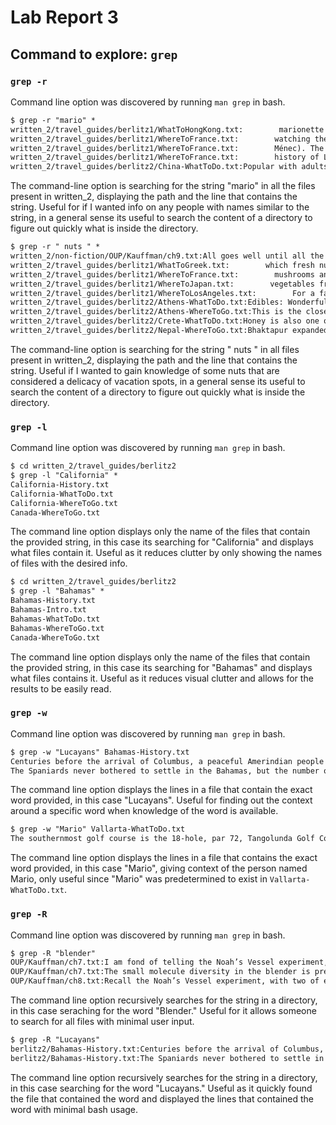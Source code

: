# Lab Report 3

## Command to explore: `grep`

### `grep -r`
Command line option was discovered by running `man grep` in bash.
```diff
$ grep -r "mario" *
written_2/travel_guides/berlitz1/WhatToHongKong.txt:        marionette shows are also on offer, often for free at public parks and
written_2/travel_guides/berlitz1/WhereToFrance.txt:        watching the marionette shows, riding donkeys, and sailing boats on the
written_2/travel_guides/berlitz1/WhereToFrance.txt:        Ménec). The field of Kermario has a dolmen (chamber built of flat slabs
written_2/travel_guides/berlitz1/WhereToFrance.txt:        history of Lyon and displays of the marionettes of the town’s
written_2/travel_guides/berlitz2/China-WhatToDo.txt:Popular with adults and children, the Chinese shadow play (a 2,000-year-old art form) dramatizes familiar legends. The two-dimensional puppets, manipulated behind a silk screen, can jump and fly, giving the colorful silhouettes an advantage over the actors in Chinese opera. The busy puppeteers give voice to their characters, often in song. Professional and amateur shadow-play troupes also put on shows with marionettes.
```
The command-line option is searching for the string "mario" in all the files present in written_2, displaying the path and the line that contains the string. Useful for if I wanted info on any people with names similar to the string, in a general sense its useful to search the content of a directory to figure out quickly what is inside the directory.
```diff
$ grep -r " nuts " *
written_2/non-fiction/OUP/Kauffman/ch9.txt:All goes well until all the screws are used up. The seat, having relied on screws and screwdrivers to attach padding, goes nuts and looks about frantically, asking the screwdriver to work on nails. No luck. Eventually, the seat tries nails and hammers jointly, and that complementary pair works. More chairs are constructed, then nails run out and failures propagate throughout the system.
written_2/travel_guides/berlitz1/WhatToGreek.txt:        which fresh nuts (almonds or walnuts) are added. Olives are preserved
written_2/travel_guides/berlitz1/WhereToFrance.txt:        mushrooms and nuts of every description. Truffles, pâté de foie gras,
written_2/travel_guides/berlitz1/WhereToJapan.txt:        vegetables from Hida farms and the flowers and nuts brought down from
written_2/travel_guides/berlitz1/WhereToLosAngeles.txt:        For a fascinating look at the nuts and bolts of movie and
written_2/travel_guides/berlitz2/Athens-WhatToDo.txt:Edibles: Wonderful foods from the Greek countryside include honey, olives and olive oil, and nuts such as almonds and hazelnuts. All can be bought in pretty packaging for you to take home. For something a little stronger try ouzo — the aniseed flavor aperitif — or Greek brandy, which is slightly sweeter than French Cognac. Metaxa is the most famous brand name.
written_2/travel_guides/berlitz2/Athens-WhereToGo.txt:This is the closest island to the mainland and the pretty quayside of Aegina Town, with its Neo-Classical buildings, awaits as you disembark. You’ll see a pretty whitewashed church protecting the harbor entrance. Stroll along the water’s edge past the colorful fishing fleet, have lunch at a seafront taverna, or buy some of the pistachio nuts or local ceramics for which the island is famed. The resort of Agia Marina is 15 km (9 miles) from the town on the west coast and has a good child-friendly beach, and most people make a trip to the nearby fifth century b.c. Temple of Aphaia for some more history.
written_2/travel_guides/berlitz2/Crete-WhatToDo.txt:Honey is also one of the prime staples of the Cretan diet. Wild herbs and flowers on the hills impart a wonderful flavor, and you can buy it plain or with nuts added.
written_2/travel_guides/berlitz2/Nepal-WhereToGo.txt:Bhaktapur expanded over the centuries from a nucleus around the Tachupal Tole, reached by a walk from the Nyatapola Temple through narrow streets full of unfamiliar merchandise: the lengths of red yarn are sold to be plaited in women’s hair; the gray cannonballs are homemade soap, the conical yellowish cigarettes are bidi, the cheapest tobacco, and can be bought singly. There will be heaps of orange turmeric, cardamom, ginger, and other spices, and bundles of dried fish, looking like twigs. Pan sellers offer to mix lime, spices, and bits of nuts and tobacco in a fresh betel-leaf packet for chewing. Bigger leaves stuck together with bamboo toothpicks are sold as plates for temple offerings.
```
The command-line option is searching for the string " nuts " in all files present in written_2, displaying the path and the line that contains the string. Useful if I wanted to gain knowledge of some nuts that are considered a delicacy of vacation spots, in a general sense its useful to search the content of a directory to figure out quickly what is inside the directory.

### `grep -l`
Command line option was discovered by running `man grep` in bash.
```diff
$ cd written_2/travel_guides/berlitz2
$ grep -l "California" *
California-History.txt
California-WhatToDo.txt
California-WhereToGo.txt
Canada-WhereToGo.txt
```
The command line option displays only the name of the files that contain the provided string, in this case its searching for "California" and displays what files contain it. Useful as it reduces clutter by only showing the names of files with the desired info.
```diff
$ cd written_2/travel_guides/berlitz2
$ grep -l "Bahamas" *
Bahamas-History.txt
Bahamas-Intro.txt
Bahamas-WhatToDo.txt
Bahamas-WhereToGo.txt
Canada-WhereToGo.txt
```
The command line option displays only the name of the files that contain the provided string, in this case its searching for "Bahamas" and displays what files contains it. Useful as it reduces visual clutter and allows for the results to be easily read.

### `grep -w`
Command line option was discovered by running `man grep` in bash.
```diff
$ grep -w "Lucayans" Bahamas-History.txt
Centuries before the arrival of Columbus, a peaceful Amerindian people who called themselves the Luccucairi had settled in the Bahamas. Originally from South America, they had traveled up through the Caribbean islands, surviving by cultivating modest crops and from what they caught from sea and shore. Nothing in the experience of these gentle people could have prepared them for the arrival of the Pinta, the Niña, and the Santa Maria at San Salvador on 12 October 1492. Columbus believed that he had reached the East Indies and mistakenly called these people Indians. We know them today as the Lucayans. Columbus claimed the island and others in the Bahamas for his royal Spanish patrons, but not finding the gold and other riches he was seeking, he stayed for only two weeks before sailing towards Cuba.
The Spaniards never bothered to settle in the Bahamas, but the number of shipwrecks attest that their galleons frequently passed through the archipelago en route to and from the Caribbean, Florida, Bermuda, and their home ports. On Eleuthera the explorers dug a fresh-water well — at a spot now known as “Spanish Wells” — which was used to replenish the supplies of water on their ships before they began the long journey back to Europe with their cargoes of South American gold. As for the Lucayans, within 25 years all of them, perhaps some 30,000 people, were removed from the Bahamas to work — and die — in Spanish gold mines and on farms and pearl fisheries on Hispaniola (Haiti), Cuba, and elsewhere in the Caribbean.
```
The command line option displays the lines in a file that contain the exact word provided, in this case "Lucayans". Useful for finding out the context around a specific word when knowledge of the word is available.
```diff
$ grep -w "Mario" Vallarta-WhatToDo.txt
The southernmost golf course is the 18-hole, par 72, Tangolunda Golf Course (Tel. (9) 58 1-0037) in Huatulco. It’s a rather small and narrow course, designed by Mario Schjetnan Dantán.
```
The command line option displays the lines in a file that contains the exact word provided, in this case "Mario", giving context of the person named Mario, only useful since "Mario" was predetermined to exist in `Vallarta-WhatToDo.txt`.
### `grep -R`
Command line option was discovered by running `man grep` in bash.
```diff
$ grep -R "blender"
OUP/Kauffman/ch7.txt:I am fond of telling the Noah’s Vessel experiment, hypothetical though it is. I ask, thereby, whether the biosphere is supracritical. Take two of every species, all hundred million of them, male and female, normalizing a bit for mass (so you have small bits of hippos and elephants per fly). Dump them all into a large blender and homogenize the hell out of them, breaking all tissue and cell boundaries, spilling out the stu of life into a common, homogenized liquor.
OUP/Kauffman/ch7.txt:The small molecule diversity in the blender is presumably on the order of billions, the protein and polymer diversity is on the order of hundreds of trillions, thus . Assuming that any pair of molecular species can undergo at least one two substrate–two product reaction, the total number of reactions is, as noted above, the square of the molecular diversity, so is about . If the probability that any one protein species catalyzes any one reaction is, say, one in a trillion, or , then the expected number of catalyzed reactions is just the product of the number of reactions times the number of potential protein catalysts, divided by the probability that a given protein catalyzes a given reaction. This yields reactions times proteins divided by , which equals . In short, virtually all possible reactions will be catalyzed by something. Indeed, on average, each possible reaction will find dierent protein catalysts. A vast sustained explosion into the adjacent possible would occur. Ergo, the biosphere is supracritical. More precisely, the biosphere would be supracritical if all molecular species could be in eective contact with one another on short timescales. But all molecular species do not come in contact with one another willy-nilly, for molecular species are packaged into cells.
OUP/Kauffman/ch8.txt:Recall the Noah’s Vessel experiment, with two of every species ground up in a blender, breaking all cell membranes, comingling the trillion or so proteins of the hundred million species with the thousands of small molecule metabolites. A supracritical explosion of chemical diversity would presumably ensue. As I noted, life has learned to avoid that fate. Cells are subcritical. Were they not, then any new chemical that chanced to enter the cells of Fredricka the fern would unleash a cascade of synthesis of novel molecular species, some of which would presumably kill poor Fredricka. Best defense? Stay subcritical. Why mess with that mess?
```
The command line option recursively searches for the string in a directory, in this case seraching for the word "Blender." Useful for it allows someone to search for all files with minimal user input.
```diff
$ grep -R "Lucayans"
berlitz2/Bahamas-History.txt:Centuries before the arrival of Columbus, a peaceful Amerindian people who called themselves the Luccucairi had settled in the Bahamas. Originally from South America, they had traveled up through the Caribbean islands, surviving by cultivating modest crops and from what they caught from sea and shore. Nothing in the experience of these gentle people could have prepared them for the arrival of the Pinta, the Niña, and the Santa Maria at San Salvador on 12 October 1492. Columbus believed that he had reached the East Indies and mistakenly called these people Indians. We know them today as the Lucayans. Columbus claimed the island and others in the Bahamas for his royal Spanish patrons, but not finding the gold and other riches he was seeking, he stayed for only two weeks before sailing towards Cuba.
berlitz2/Bahamas-History.txt:The Spaniards never bothered to settle in the Bahamas, but the number of shipwrecks attest that their galleons frequently passed through the archipelago en route to and from the Caribbean, Florida, Bermuda, and their home ports. On Eleuthera the explorers dug a fresh-water well — at a spot now known as “Spanish Wells” — which was used to replenish the supplies of water on their ships before they began the long journey back to Europe with their cargoes of South American gold. As for the Lucayans, within 25 years all of them, perhaps some 30,000 people, were removed from the Bahamas to work — and die — in Spanish gold mines and on farms and pearl fisheries on Hispaniola (Haiti), Cuba, and elsewhere in the Caribbean.
```
The command line option recursively searches for the string in a directory, in this case searching for the word "Lucayans." Useful as it quickly found the file that contained the word and displayed the lines that contained the word with minimal bash usage.
